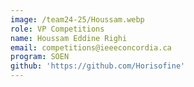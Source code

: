 ```yaml
---
image: /team24-25/Houssam.webp
role: VP Competitions
name: Houssam Eddine Righi
email: competitions@ieeeconcordia.ca
program: SOEN
github: 'https://github.com/Horisofine'
---
```


